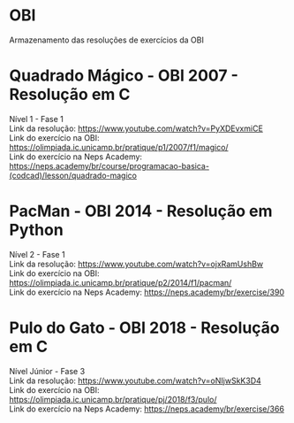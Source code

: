 # OBI
Armazenamento das resoluções de exercícios da OBI

# Quadrado Mágico - OBI 2007 - Resolução em C
Nível 1 - Fase 1
<br>Link da resolução: https://www.youtube.com/watch?v=PyXDEvxmiCE
<br>Link do exercício na OBI: https://olimpiada.ic.unicamp.br/pratique/p1/2007/f1/magico/
<br>Link do exercício na Neps Academy: https://neps.academy/br/course/programacao-basica-(codcad)/lesson/quadrado-magico

# PacMan - OBI 2014 - Resolução em Python
Nível 2 - Fase 1
<br>Link da resolução: https://www.youtube.com/watch?v=ojxRamUshBw
<br>Link do exercício na OBI: https://olimpiada.ic.unicamp.br/pratique/p2/2014/f1/pacman/
<br>Link do exercício na Neps Academy: https://neps.academy/br/exercise/390

# Pulo do Gato - OBI 2018 - Resolução em C
Nível Júnior - Fase 3
<br>Link da resolução: https://www.youtube.com/watch?v=oNIjwSkK3D4
<br>Link do exercício na OBI: https://olimpiada.ic.unicamp.br/pratique/pj/2018/f3/pulo/
<br>Link do exercício na Neps Academy: https://neps.academy/br/exercise/366
